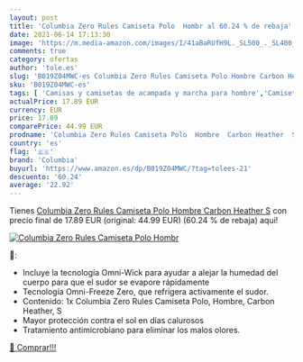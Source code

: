 ```yaml
---
layout: post
title: 'Columbia Zero Rules Camiseta Polo  Hombr al 60.24 % de rebaja'
date: 2021-06-14 17:13:30
image: 'https://m.media-amazon.com/images/I/41aBaRUfH9L._SL500_._SL400_.jpg'
comments: true
category: ofertas
author: 'tole.es'
slug: 'B019Z04MWC-es Columbia Zero Rules Camiseta Polo Hombre Carbon Heather S'
sku: 'B019Z04MWC-es'
tags: [ 'Camisas y camisetas de acampada y marcha para hombre','Camisetas, polos y camisas para hombre','Deportes y aire libre','Polos de acampada y marcha para hombre','Polos para hombre','Ropa','Ropa de acampada','Ropa de acampada para hombre','Ropa para hombre','Ropa y equipamiento para ocio al aire libre','camiseta','columbia', ]
actualPrice: 17.89 EUR
currency: EUR
price: 17.89
comparePrice: 44.99 EUR
prodname: 'Columbia Zero Rules Camiseta Polo  Hombre  Carbon Heather  S'
country: 'es'
flag: '🇪🇸'
brand: 'Columbia'
buyurl: 'https://www.amazon.es/dp/B019Z04MWC/?tag=tolees-21'
descuento: '60.24'
average: '22.92'
---
```


Tienes [Columbia Zero Rules Camiseta Polo  Hombre  Carbon Heather  S](https://www.amazon.es/dp/B019Z04MWC/?tag=tolees-21) con precio final de  17.89 EUR (original: 44.99 EUR) (60.24 %  de rebaja) aqui!

[![Columbia Zero Rules Camiseta Polo  Hombr](https://m.media-amazon.com/images/I/41aBaRUfH9L._SL500_._SL400_.jpg)](https://www.amazon.es/dp/B019Z04MWC/?tag=tolees-21)

🔎:

- Incluye la tecnología Omni-Wick para ayudar a alejar la humedad del cuerpo para que el sudor se evapore rápidamente
- Tecnología Omni-Freeze Zero, que refrigera activamente el sudor.
- Contenido: 1x Columbia Zero Rules Camiseta Polo, Hombre, Carbon Heather, S
- Mayor protección contra el sol en días calurosos
- Tratamiento antimicrobiano para eliminar los malos olores.

[🛒 Comprar!!!](https://www.amazon.es/dp/B019Z04MWC/?tag=tolees-21)
